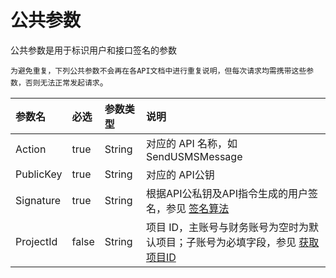 # 公共参数

公共参数是用于标识用户和接口签名的参数

`为避免重复，下列公共参数不会再在各API文档中进行重复说明，但每次请求均需携带这些参数，否则无法正常发起请求`。

| 参数名 | 必选 | 参数类型 | 说明 |
| :-------- | :-------- | :-------- | :-------- |
| Action | true | String | 对应的 API 名称，如 SendUSMSMessage |
| PublicKey | true | String | 对应的 API公钥 |
| Signature | true | String | 根据API公私钥及API指令生成的用户签名，参见 [签名算法](https://docs.{{domainName}}/api/summary/signature) |
| ProjectId | false | String | 项目 ID，主账号与财务账号为空时为默认项目；子账号为必填字段，参见 [获取 项目ID](https://docs.{{domainName}}/api/summary/get_project_list) |

